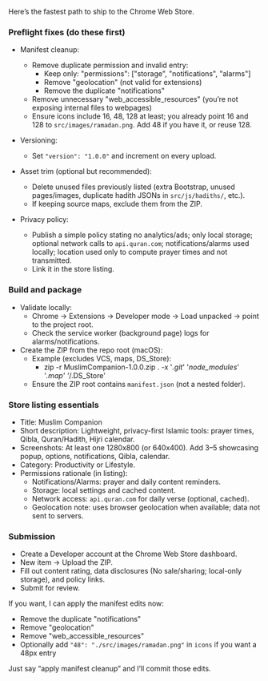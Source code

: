 Here’s the fastest path to ship to the Chrome Web Store.

### Preflight fixes (do these first)
- Manifest cleanup:
  - Remove duplicate permission and invalid entry:
    - Keep only: "permissions": ["storage", "notifications", "alarms"]
    - Remove "geolocation" (not valid for extensions)
    - Remove the duplicate "notifications"
  - Remove unnecessary "web_accessible_resources" (you’re not exposing internal files to webpages)
  - Ensure icons include 16, 48, 128 at least; you already point 16 and 128 to `src/images/ramadan.png`. Add 48 if you have it, or reuse 128.

- Versioning:
  - Set `"version": "1.0.0"` and increment on every upload.

- Asset trim (optional but recommended):
  - Delete unused files previously listed (extra Bootstrap, unused pages/images, duplicate hadith JSONs in `src/js/hadiths/`, etc.).
  - If keeping source maps, exclude them from the ZIP.

- Privacy policy:
  - Publish a simple policy stating no analytics/ads; only local storage; optional network calls to `api.quran.com`; notifications/alarms used locally; location used only to compute prayer times and not transmitted.
  - Link it in the store listing.

### Build and package
- Validate locally:
  - Chrome → Extensions → Developer mode → Load unpacked → point to the project root.
  - Check the service worker (background page) logs for alarms/notifications.
- Create the ZIP from the repo root (macOS):
  - Example (excludes VCS, maps, DS_Store):
    - zip -r MuslimCompanion-1.0.0.zip . -x '*.git*' '*node_modules*' '*.map' '*/.DS_Store'
  - Ensure the ZIP root contains `manifest.json` (not a nested folder).

### Store listing essentials
- Title: Muslim Companion
- Short description: Lightweight, privacy-first Islamic tools: prayer times, Qibla, Quran/Hadith, Hijri calendar.
- Screenshots: At least one 1280x800 (or 640x400). Add 3–5 showcasing popup, options, notifications, Qibla, calendar.
- Category: Productivity or Lifestyle.
- Permissions rationale (in listing):
  - Notifications/Alarms: prayer and daily content reminders.
  - Storage: local settings and cached content.
  - Network access: `api.quran.com` for daily verse (optional, cached).
  - Geolocation note: uses browser geolocation when available; data not sent to servers.

### Submission
- Create a Developer account at the Chrome Web Store dashboard.
- New item → Upload the ZIP.
- Fill out content rating, data disclosures (No sale/sharing; local-only storage), and policy links.
- Submit for review.

If you want, I can apply the manifest edits now:
- Remove the duplicate "notifications"
- Remove "geolocation"
- Remove "web_accessible_resources"
- Optionally add `"48": "./src/images/ramadan.png"` in `icons` if you want a 48px entry

Just say “apply manifest cleanup” and I’ll commit those edits.